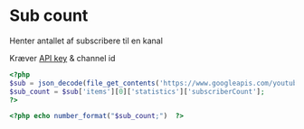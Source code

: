 # Sub count
Henter antallet af subscribere til en kanal

Kræver [API key](https://console.developers.google.com/apis/credentials) & channel id

```php
<?php
$sub = json_decode(file_get_contents('https://www.googleapis.com/youtube/v3/channels?part=statistics&id=CHANNEL-ID&key=API-KEY'), true);
$sub_count = $sub['items'][0]['statistics']['subscriberCount'];
?>
```

```php
<?php echo number_format("$sub_count;")  ?>
```
